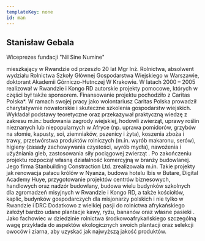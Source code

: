 ```yaml
---
templateKey: none
id: man
---
```

## Stanisław Gebala

Wiceprezes fundacji "Nil Sine Numine"

mieszkający w Rwandzie od przeszło 20 lat Mgr Inż. Rolnictwa, absolwent wydziału Rolnictwa Szkoły Głównej Gospodarstwa Wiejskiego w Warszawie, doktorant Akademii Górniczo-Hutnczej W Krakowie. W latach 2000 – 2005 realizował w Rwandzie i Kongo RD autorskie projekty pomocowe, których w części był także sponsorem. Finansowanie projektu pochodziło z Caritas Polska*. W ramach swojej pracy jako wolontariusz Caritas Polska prowadził charytatywnie nowatorskie i skuteczne szkolenia gospodarstw wiejskich. Wykładał podstawy teoretyczne oraz przekazywał praktyczną wiedzę z zakresu m.in.: budowania zagrody wiejskiej, hodowli zwierząt, uprawy roślin nieznanych lub niepopularnych w Afryce (np. uprawa pomidorów, grzybów na słomie, kapusty, soi, ziemniaków, pszenicy i żyta), koszenia zboża i trawy, przetwórstwa produktów rolniczych (m.in. wyrób makaronu, serów), higieny (zasady zachowywania czystości, wyrób mydła), nawożenia i użyźniania gleb, zastosowania siły pociągowej zwierząt . Po zakończeniu projektu rozpoczął własną działalność komercyjną w branży budowlanej. Jego firma Stanbuilding Constraction Ltd. zrealizowała m.in. Takie projekty jak renowacja pałacu królów w Nyanza, budowa hotelu Ibis w Butare, Digital Academy Huye, przygotowanie projektów centrów biznesowych, handlowych oraz nadzór budowlany, budowa wielu budynków szkolnych dla zgromadzeń misyjnych w Rwandzie i Kongo RD, a także kościołów, kaplic, budynków gospodarczych dla misjonarzy polskich i nie tylko w Rwandzie i DRC Dodatkowo z wielkiej pasji do rolnictwa afrykańskiego założył bardzo udane plantacje kawy, ryżu, bananów oraz własne pasieki . Jako fachowiec w dziedzinie rolnictwa środkowoafrykańskiego szczególną wagę przykłada do aspektów ekologicznych swoich plantacji oraz selekcji owoców i ziarna, aby uzyskać jak najwyższą jakość produktów.